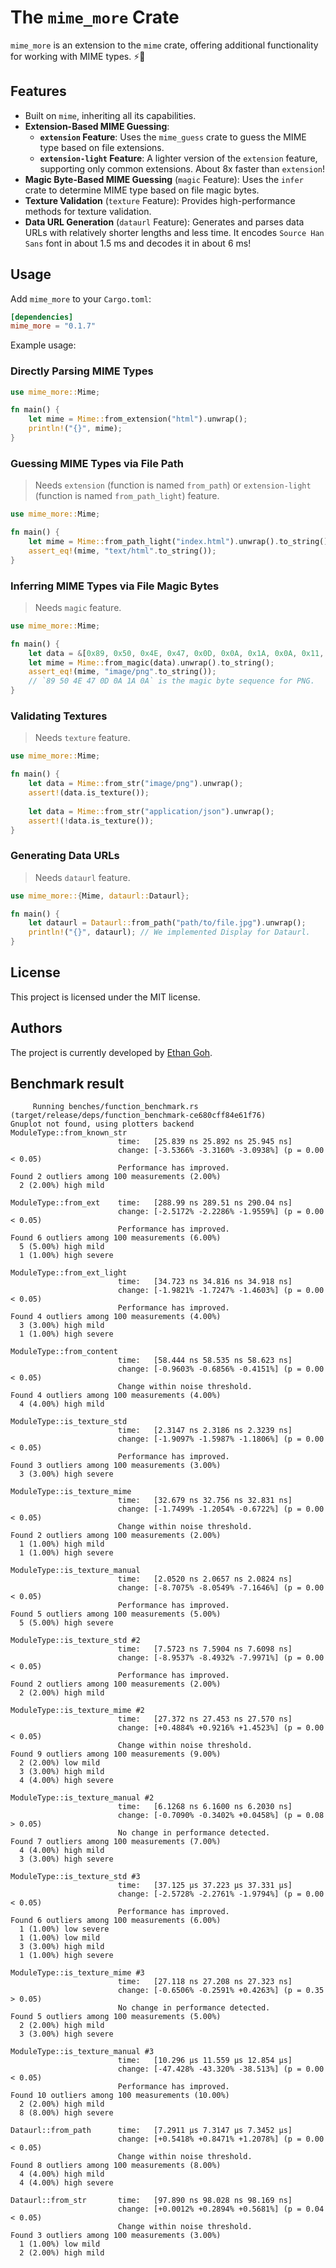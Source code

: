 # The `mime_more` Crate

`mime_more` is an extension to the `mime` crate, offering additional functionality for working with MIME types. ⚡️:crab:

## Features

- Built on `mime`, inheriting all its capabilities.
- **Extension-Based MIME Guessing**:
  - **`extension` Feature**: Uses the `mime_guess` crate to guess the MIME type based on file extensions.
  - **`extension-light` Feature**: A lighter version of the `extension` feature, supporting only common extensions. About 8x faster than `extension`!
- **Magic Byte-Based MIME Guessing** (`magic` Feature): Uses the `infer` crate to determine MIME type based on file magic bytes.
- **Texture Validation** (`texture` Feature): Provides high-performance methods for texture validation.
- **Data URL Generation** (`dataurl` Feature): Generates and parses data URLs with relatively shorter lengths and less time. It encodes `Source Han Sans` font in about 1.5 ms and decodes it in about 6 ms!

## Usage

Add `mime_more` to your `Cargo.toml`:

```toml
[dependencies]
mime_more = "0.1.7"
```

Example usage:

### Directly Parsing MIME Types

```rust
use mime_more::Mime;

fn main() {
    let mime = Mime::from_extension("html").unwrap();
    println!("{}", mime);
}
```

### Guessing MIME Types via File Path

> Needs `extension` (function is named `from_path`) or `extension-light` (function is named `from_path_light`) feature.

```rust
use mime_more::Mime;

fn main() {
    let mime = Mime::from_path_light("index.html").unwrap().to_string();
    assert_eq!(mime, "text/html".to_string());
}
```

### Inferring MIME Types via File Magic Bytes

> Needs `magic` feature.

```rust
use mime_more::Mime;

fn main() {
    let data = &[0x89, 0x50, 0x4E, 0x47, 0x0D, 0x0A, 0x1A, 0x0A, 0x11, 0x45, 0x14, 0x19, 0x19, 0x81, 0x0];
    let mime = Mime::from_magic(data).unwrap().to_string();
    assert_eq!(mime, "image/png".to_string());
    // `89 50 4E 47 0D 0A 1A 0A` is the magic byte sequence for PNG.
}
```

### Validating Textures

> Needs `texture` feature.

```rust
use mime_more::Mime;

fn main() {
    let data = Mime::from_str("image/png").unwrap();
    assert!(data.is_texture());
    
    let data = Mime::from_str("application/json").unwrap();
    assert!(!data.is_texture());
}
```

### Generating Data URLs

> Needs `dataurl` feature.

```rust
use mime_more::{Mime, dataurl::Dataurl};

fn main() {
    let dataurl = Dataurl::from_path("path/to/file.jpg").unwrap();
    println!("{}", dataurl); // We implemented Display for Dataurl.
}
```

## License

This project is licensed under the MIT license.

## Authors

The project is currently developed by [Ethan Goh](https://github.com/7086cmd).

## Benchmark result

```
     Running benches/function_benchmark.rs (target/release/deps/function_benchmark-ce680cff84e61f76)
Gnuplot not found, using plotters backend
ModuleType::from_known_str
                        time:   [25.839 ns 25.892 ns 25.945 ns]
                        change: [-3.5366% -3.3160% -3.0938%] (p = 0.00 < 0.05)
                        Performance has improved.
Found 2 outliers among 100 measurements (2.00%)
  2 (2.00%) high mild

ModuleType::from_ext    time:   [288.99 ns 289.51 ns 290.04 ns]
                        change: [-2.5172% -2.2286% -1.9559%] (p = 0.00 < 0.05)
                        Performance has improved.
Found 6 outliers among 100 measurements (6.00%)
  5 (5.00%) high mild
  1 (1.00%) high severe

ModuleType::from_ext_light
                        time:   [34.723 ns 34.816 ns 34.918 ns]
                        change: [-1.9821% -1.7247% -1.4603%] (p = 0.00 < 0.05)
                        Performance has improved.
Found 4 outliers among 100 measurements (4.00%)
  3 (3.00%) high mild
  1 (1.00%) high severe

ModuleType::from_content
                        time:   [58.444 ns 58.535 ns 58.623 ns]
                        change: [-0.9603% -0.6856% -0.4151%] (p = 0.00 < 0.05)
                        Change within noise threshold.
Found 4 outliers among 100 measurements (4.00%)
  4 (4.00%) high mild

ModuleType::is_texture_std
                        time:   [2.3147 ns 2.3186 ns 2.3239 ns]
                        change: [-1.9097% -1.5987% -1.1806%] (p = 0.00 < 0.05)
                        Performance has improved.
Found 3 outliers among 100 measurements (3.00%)
  3 (3.00%) high severe

ModuleType::is_texture_mime
                        time:   [32.679 ns 32.756 ns 32.831 ns]
                        change: [-1.7499% -1.2054% -0.6722%] (p = 0.00 < 0.05)
                        Change within noise threshold.
Found 2 outliers among 100 measurements (2.00%)
  1 (1.00%) high mild
  1 (1.00%) high severe

ModuleType::is_texture_manual
                        time:   [2.0520 ns 2.0657 ns 2.0824 ns]
                        change: [-8.7075% -8.0549% -7.1646%] (p = 0.00 < 0.05)
                        Performance has improved.
Found 5 outliers among 100 measurements (5.00%)
  5 (5.00%) high severe

ModuleType::is_texture_std #2
                        time:   [7.5723 ns 7.5904 ns 7.6098 ns]
                        change: [-8.9537% -8.4932% -7.9971%] (p = 0.00 < 0.05)
                        Performance has improved.
Found 2 outliers among 100 measurements (2.00%)
  2 (2.00%) high mild

ModuleType::is_texture_mime #2
                        time:   [27.372 ns 27.453 ns 27.570 ns]
                        change: [+0.4884% +0.9216% +1.4523%] (p = 0.00 < 0.05)
                        Change within noise threshold.
Found 9 outliers among 100 measurements (9.00%)
  2 (2.00%) low mild
  3 (3.00%) high mild
  4 (4.00%) high severe

ModuleType::is_texture_manual #2
                        time:   [6.1268 ns 6.1600 ns 6.2030 ns]
                        change: [-0.7090% -0.3402% +0.0458%] (p = 0.08 > 0.05)
                        No change in performance detected.
Found 7 outliers among 100 measurements (7.00%)
  4 (4.00%) high mild
  3 (3.00%) high severe

ModuleType::is_texture_std #3
                        time:   [37.125 µs 37.223 µs 37.331 µs]
                        change: [-2.5728% -2.2761% -1.9794%] (p = 0.00 < 0.05)
                        Performance has improved.
Found 6 outliers among 100 measurements (6.00%)
  1 (1.00%) low severe
  1 (1.00%) low mild
  3 (3.00%) high mild
  1 (1.00%) high severe

ModuleType::is_texture_mime #3
                        time:   [27.118 ns 27.208 ns 27.323 ns]
                        change: [-0.6506% -0.2591% +0.4263%] (p = 0.35 > 0.05)
                        No change in performance detected.
Found 5 outliers among 100 measurements (5.00%)
  2 (2.00%) high mild
  3 (3.00%) high severe

ModuleType::is_texture_manual #3
                        time:   [10.296 µs 11.559 µs 12.854 µs]
                        change: [-47.428% -43.320% -38.513%] (p = 0.00 < 0.05)
                        Performance has improved.
Found 10 outliers among 100 measurements (10.00%)
  2 (2.00%) high mild
  8 (8.00%) high severe

Dataurl::from_path      time:   [7.2911 µs 7.3147 µs 7.3452 µs]
                        change: [+0.5418% +0.8471% +1.2078%] (p = 0.00 < 0.05)
                        Change within noise threshold.
Found 8 outliers among 100 measurements (8.00%)
  4 (4.00%) high mild
  4 (4.00%) high severe

Dataurl::from_str       time:   [97.890 ns 98.028 ns 98.169 ns]
                        change: [+0.0012% +0.2894% +0.5681%] (p = 0.04 < 0.05)
                        Change within noise threshold.
Found 3 outliers among 100 measurements (3.00%)
  1 (1.00%) low mild
  2 (2.00%) high mild
```